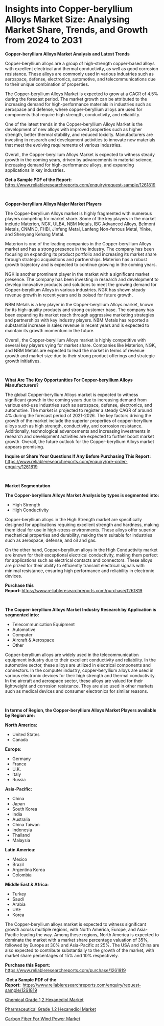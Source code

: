 <p><h1>Insights into Copper-beryllium Alloys Market Size: Analysing Market Share, Trends, and Growth from 2024 to 2031</h1></p><p><strong>Copper-beryllium Alloys Market Analysis and Latest Trends</strong></p>
<p><p>Copper-beryllium alloys are a group of high-strength copper-based alloys with excellent electrical and thermal conductivity, as well as good corrosion resistance. These alloys are commonly used in various industries such as aerospace, defense, electronics, automotive, and telecommunications due to their unique combination of properties.</p><p>The Copper-beryllium Alloys Market is expected to grow at a CAGR of 4.5% during the forecast period. The market growth can be attributed to the increasing demand for high-performance materials in industries such as aerospace and defense, where copper-beryllium alloys are used for components that require high strength, conductivity, and reliability.</p><p>One of the latest trends in the Copper-beryllium Alloys Market is the development of new alloys with improved properties such as higher strength, better thermal stability, and reduced toxicity. Manufacturers are investing in research and development activities to innovate new materials that meet the evolving requirements of various industries.</p><p>Overall, the Copper-beryllium Alloys Market is expected to witness steady growth in the coming years, driven by advancements in material science, increasing demand for high-performance alloys, and expanding applications in key industries.</p></p>
<p><strong>Get a Sample PDF of the Report:&nbsp;</strong> <a href="https://www.reliableresearchreports.com/enquiry/request-sample/1261819">https://www.reliableresearchreports.com/enquiry/request-sample/1261819</a></p>
<p>&nbsp;</p>
<p><strong>Copper-beryllium Alloys Major Market Players</strong></p>
<p><p>The Copper-beryllium Alloys market is highly fragmented with numerous players competing for market share. Some of the key players in the market include Materion, NGK, ULBA, NBM Metals, IBC Advanced Alloys, Belmont Metals, CNMNC, FHBI, Jinfeng Metal, Lanfeng Non-ferrous Metal, Yinke, and Shenyang Kehang Metal.</p><p>Materion is one of the leading companies in the Copper-beryllium Alloys market and has a strong presence in the industry. The company has been focusing on expanding its product portfolio and increasing its market share through strategic acquisitions and partnerships. Materion has a robust growth trajectory and is expected to continue growing in the coming years.</p><p>NGK is another prominent player in the market with a significant market presence. The company has been investing in research and development to develop innovative products and solutions to meet the growing demand for Copper-beryllium Alloys in various industries. NGK has shown steady revenue growth in recent years and is poised for future growth.</p><p>NBM Metals is a key player in the Copper-beryllium Alloys market, known for its high-quality products and strong customer base. The company has been expanding its market reach through aggressive marketing strategies and partnerships with key industry players. NBM Metals has reported a substantial increase in sales revenue in recent years and is expected to maintain its growth momentum in the future.</p><p>Overall, the Copper-beryllium Alloys market is highly competitive with several key players vying for market share. Companies like Materion, NGK, and NBM Metals are expected to lead the market in terms of revenue growth and market size due to their strong product offerings and strategic growth initiatives.</p></p>
<p>&nbsp;</p>
<p><strong>What Are The Key Opportunities For Copper-beryllium Alloys Manufacturers?</strong></p>
<p><p>The global Copper-beryllium Alloys market is expected to witness significant growth in the coming years due to increasing demand from various end-use industries such as aerospace, defense, electronics, and automotive. The market is projected to register a steady CAGR of around 4% during the forecast period of 2021-2026. The key factors driving the growth of the market include the superior properties of copper-beryllium alloys such as high strength, conductivity, and corrosion resistance. Additionally, technological advancements and increasing investments in research and development activities are expected to further boost market growth. Overall, the future outlook for the Copper-beryllium Alloys market appears promising.</p></p>
<p><strong>Inquire or Share Your Questions If Any Before Purchasing This Report:</strong> <a href="https://www.reliableresearchreports.com/enquiry/pre-order-enquiry/1261819">https://www.reliableresearchreports.com/enquiry/pre-order-enquiry/1261819</a></p>
<p>&nbsp;</p>
<p><strong>Market Segmentation</strong></p>
<p><strong>The Copper-beryllium Alloys Market Analysis by types is segmented into:</strong></p>
<p><ul><li>High Strength</li><li>High Conductivity</li></ul></p>
<p><p>Copper-beryllium alloys in the High Strength market are specifically designed for applications requiring excellent strength and hardness, making them ideal for use in high-stress environments. These alloys offer superior mechanical properties and durability, making them suitable for industries such as aerospace, defense, and oil and gas.</p><p>On the other hand, Copper-beryllium alloys in the High Conductivity market are known for their exceptional electrical conductivity, making them perfect for applications such as electrical contacts and connectors. These alloys are prized for their ability to efficiently transmit electrical signals with minimal resistance, ensuring high performance and reliability in electronic devices.</p></p>
<p><strong>Purchase this Report:&nbsp;</strong><a href="https://www.reliableresearchreports.com/purchase/1261819">https://www.reliableresearchreports.com/purchase/1261819</a></p>
<p>&nbsp;</p>
<p><strong>The Copper-beryllium Alloys Market Industry Research by Application is segmented into:</strong></p>
<p><ul><li>Telecommunication Equipment</li><li>Automotive</li><li>Computer</li><li>Aircraft & Aerospace</li><li>Other</li></ul></p>
<p><p>Copper-beryllium alloys are widely used in the telecommunication equipment industry due to their excellent conductivity and reliability. In the automotive sector, these alloys are utilized in electrical components and connectors. In the computer industry, copper-beryllium alloys are used in various electronic devices for their high strength and thermal conductivity. In the aircraft and aerospace sector, these alloys are valued for their lightweight and corrosion resistance. They are also used in other markets such as medical devices and consumer electronics for similar reasons.</p></p>
<p>&nbsp;</p>
<p><strong>In terms of Region, the Copper-beryllium Alloys Market Players available by Region are:</strong></p>
<p>
    <p> <strong> North America: </strong>
        <ul>
            <li>United States</li>
            <li>Canada</li>
        </ul>
        </p> 
    <p> <strong> Europe: </strong>
        <ul>
            <li>Germany</li>
            <li>France</li>
            <li>U.K.</li>
            <li>Italy</li>
            <li>Russia</li>
        </ul>
        </p> 
    <p> <strong> Asia-Pacific: </strong>
        <ul>
            <li>China</li>
            <li>Japan</li>
            <li>South Korea</li>
            <li>India</li>
            <li>Australia</li>
            <li>China Taiwan</li>
            <li>Indonesia</li>
            <li>Thailand</li>
            <li>Malaysia</li>
        </ul>
        </p> 
    <p> <strong> Latin America: </strong>
        <ul>
            <li>Mexico</li>
            <li>Brazil</li>
            <li>Argentina Korea</li>
            <li>Colombia</li>
        </ul>
        </p> 
    <p> <strong> Middle East & Africa: </strong>
        <ul>
            <li>Turkey</li>
            <li>Saudi</li>
            <li>Arabia</li>
            <li>UAE</li>
            <li>Korea</li>
        </ul>
    </p>
    </p>
<p><p>The Copper-beryllium alloys market is expected to witness significant growth across multiple regions, with North America, Europe, and Asia-Pacific leading the way. Among these regions, North America is expected to dominate the market with a market share percentage valuation of 35%, followed by Europe at 30% and Asia-Pacific at 25%. The USA and China are also expected to contribute substantially to the growth of the market, with market share percentages of 15% and 10% respectively.</p></p>
<p><strong>Purchase this Report: </strong><a href="https://www.reliableresearchreports.com/purchase/1261819">https://www.reliableresearchreports.com/purchase/1261819</a></p>
<p>&nbsp;<strong>Get a Sample PDF of the Report:&nbsp;&nbsp;</strong><a href="https://www.reliableresearchreports.com/enquiry/request-sample/1261819">https://www.reliableresearchreports.com/enquiry/request-sample/1261819</a></p>
<p><strong></strong></p>
<p><p><a href="https://github.com/edytherolanlouisejk1miz0wig/Market-Research-Report-List-1/blob/main/chemical-grade-12-hexanediol-market.md">Chemical Grade 1,2 Hexanediol Market</a></p><p><a href="https://github.com/peachesmcdowel1/Market-Research-Report-List-1/blob/main/pharmaceutical-grade-12-hexanediol-market.md">Pharmaceutical Grade 1,2 Hexanediol Market</a></p><p><a href="https://github.com/redneck06/Market-Research-Report-List-2/blob/main/carbon-fiber-for-wind-power-market.md">Carbon Fiber For Wind Power Market</a></p></p>
